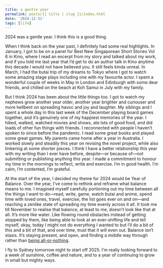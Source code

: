 ```yaml
---
title: a gentle year
permalink: posts/{{ title | slug }}/index.html
date: '2024-12-31'
tags: [life]
---
```


2024 was a gentle year. I think this is a good thing.

When I think back on the year past, I definitely had some real highlights. In January, I got to be on a panel for Best New Singaporean Short Stories Vol 6 in Kino, where I read an excerpt from my story and talked about my work, and if you told me last year that I’d get to do an author talk in Kino anytime this decade I would not have believed you. It still feels kinda unreal. In March, I had the butai trip of my dreams to Tokyo where I got to watch some amazing stage plays including one with my favourite actor. I spent a wonderful couple of weeks in May in London and Edinburgh with some dear friends, and chilled on the beach at Koh Samui in July with my family. 

But I think 2024 has been about the little things too. I got to watch my nephews grow another year older, another year brighter and curiouser and more hellbent on spreading havoc and joy and laughter. My siblings and I spent a whole day in this last week of the December playing board games together, and it’s genuinely one of my happiest memories of the year. I hiked, walked, watched movies and shows, ate lots of good food, and did loads of other fun things with friends. I reconnected with people I haven’t spoken to since before the pandemic. I read some great books and played some great games. My parents came home after a year in Australia. I worked slowly and steadily this year on revising the novel project, while also tinkering at some shorter pieces. I think I have a better relationship this year with my writing than I ever have before, despite—or because of—not submitting or publishing anything this year. I made a commitment to honour my time in the mornings to reflect, write and exercise. I’m in good health. I’m calm, I’m contented, I’m grateful. 

At the start of the year, I decided my theme for 2024 would be Year of Balance. Over the year, I’ve come to rethink and reframe what balance means to me. I imagined myself carefully portioning out my time between all the things I want to do—read, write, game, watch butai and anime, spend time with loved ones, travel, exercise, the list goes ever on and on—and reaching a zenlike state of spreading my time evenly across it all. It took me till November to realise that balance, at least to me, doesn’t look like that at all. It’s more like water. Like flowing round obstacles instead of getting stopped by them, like being able to look at an ever-shifting life and tell myself, okay, today I might not do everything I wanted to but I’ll do a bit of this and a bit of that, and over time, trust that it will even out. Balance isn’t stasis. It’s staying present, and open, and finding a middle way through rather than [being all-or-nothing](https://chencuifen.com/posts/routine/).

I fly to Sydney tomorrow night to start off 2025. I’m really looking forward to a week of sunshine, coffee and nature, and to a year of continuing to grow in small but mighty ways.